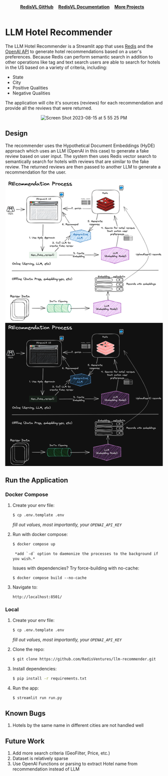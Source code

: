 
<div align="center">
<div display="inline-block">
    <a href="https://github.com/RedisVentures/RedisVL"><b>RedisVL GitHub</b></a>&nbsp;&nbsp;&nbsp;
    <a href="https://www.redisvl.com"><b>RedisVL Documentation</b></a>&nbsp;&nbsp;&nbsp;
    <a href="https://github.com/RedisVentures"><b>More Projects</b></a>&nbsp;&nbsp;&nbsp;
  </div>
    <br />
</div>

# LLM Hotel Recommender

The LLM Hotel Recommender is a Streamlit app that uses [Redis](https://redis.com) and the [OpenAI API](https://api.openai.com/) to generate hotel recommendations based on a user's preferences. Because Redis can perform semantic search in addition to other operations like tag and text search
users are able to search for hotels in the US based on a variety of criteria, including:

- State
- City
- Positive Qualities
- Negative Qualities

The application will cite it's sources (reviews) for each recommendation and provide all the reviews that were returned.



<div align="center">
    <img width="800" alt="Screen Shot 2023-08-15 at 5 55 25 PM" src="https://github.com/RedisVentures/LLM-Recommender/assets/13009163/e13b34a7-67d2-4dfc-996d-28d6652e23f9">
</div>

## Design

The recommender uses the Hypothetical Document Embeddings (HyDE) approach which uses an LLM (OpenAI in this case)
to generate a fake review based on user input. The system then uses Redis vector search to semantically search
for hotels with reviews that are similar to the fake review. The returned reviews are then passed to another LLM to
generate a recommendation for the user.

![Design](./assets/design.png#gh-light-mode-only)
![Design](./assets/design-dark.png#gh-dark-mode-only)

## Run the Application


### Docker Compose
1. Create your env file:

    ```bash
    $ cp .env.template .env
    ```
    *fill out values, most importantly, your `OPENAI_API_KEY`*

2. Run with docker compose:
    ```bash
    $ docker compose up
    ```
        *add `-d` option to daemonize the processes to the background if you wish.*

    Issues with dependencies? Try force-building with no-cache:
    ```
    $ docker compose build --no-cache
    ```

3. Navigate to:
    ```
    http://localhost:8501/
    ```


### Local

1. Create your env file:

    ```bash
    $ cp .env.template .env
    ```
    *fill out values, most importantly, your `OPENAI_API_KEY`*

2. Clone the repo:
    ```bash
    $ git clone https://github.com/RedisVentures/llm-recommender.git

3. Install dependencies:
    ```bash
    $ pip install -r requirements.txt
    ```

3. Run the app:
    ```bash
    $ streamlit run run.py
    ```


## Known Bugs

1. Hotels by the same name in different cities are not handled well

## Future Work

1. Add more search criteria (GeoFilter, Price, etc.)
2. Dataset is relatively sparse
3. Use OpenAI Functions or parsing to extract Hotel name from recommendation instead of LLM
